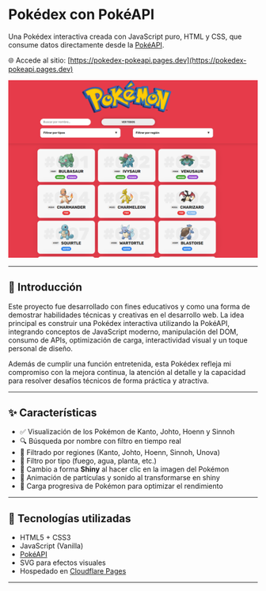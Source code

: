 # Pokédex con PokéAPI

Una Pokédex interactiva creada con JavaScript puro, HTML y CSS, que consume datos directamente desde la [PokéAPI](https://pokeapi.co/).

🌐 Accede al sitio: [https://pokedex-pokeapi.pages.dev](https://pokedex-pokeapi.pages.dev)

![Preview de la Pokédex](https://raw.githubusercontent.com/Luciano-Parodi/Pokedex_Web-PokeAPI/main/webpage_overview.png)

---

## 📘 Introducción
Este proyecto fue desarrollado con fines educativos y como una forma de demostrar habilidades técnicas y creativas en el desarrollo web.
La idea principal es construir una Pokédex interactiva utilizando la PokéAPI, integrando conceptos de JavaScript moderno, manipulación del DOM, consumo de APIs, optimización de carga, interactividad visual y un toque personal de diseño.

Además de cumplir una función entretenida, esta Pokédex refleja mi compromiso con la mejora continua, la atención al detalle y la capacidad para resolver desafíos técnicos de forma práctica y atractiva.

---

## ✨ Características

- ✅ Visualización de los Pokémon de Kanto, Johto, Hoenn y Sinnoh
- 🔍 Búsqueda por nombre con filtro en tiempo real
- 📍 Filtrado por regiones (Kanto, Johto, Hoenn, Sinnoh, Unova)
- 🧪 Filtro por tipo (fuego, agua, planta, etc.)
- 📸 Cambio a forma **Shiny** al hacer clic en la imagen del Pokémon
- 🌟 Animación de partículas y sonido al transformarse en shiny
- 🔄 Carga progresiva de Pokémon para optimizar el rendimiento


---

## 🚀 Tecnologías utilizadas

- HTML5 + CSS3
- JavaScript (Vanilla)
- [PokéAPI](https://pokeapi.co/)
- SVG para efectos visuales
- Hospedado en [Cloudflare Pages](https://pages.dev/)

---



